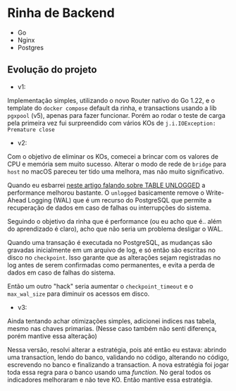 # Rinha de Backend

- Go
- Nginx
- Postgres

## Evolução do projeto

- v1: 

Implementação simples, utilizando o novo Router nativo do Go 1.22, e o template do `docker compose` default da rinha, e transactions usando a lib `pgxpool` (v5), apenas para fazer funcionar. Porém ao rodar o teste de carga pela primeira vez fui surpreendido com vários KOs de `j.i.IOException: Premature close`

- v2: 

Com o objetivo de eliminar os KOs, comecei a brincar com os valores de CPU e memória sem muito sucesso. Alterar o modo de rede de `bridge` para `host` no macOS pareceu ter tido uma melhora, mas não muito significativo.

Quando eu esbarrei [neste artigo falando sobre TABLE UNLOGGED](https://www.crunchydata.com/blog/postgresl-unlogged-tables) a performance melhorou bastante. O `unlogged` basicamente remove o Write-Ahead Logging (WAL) que é um recurso do PostgreSQL que permite a recuperação de dados em caso de falhas ou interrupções do sistema.

Seguindo o objetivo da rinha que é performance (ou eu acho que é.. além do aprendizado é claro), acho que não seria um problema desligar o WAL.

Quando uma transação é executada no PostgreSQL, as mudanças são gravadas inicialmente em um arquivo de log, e só então são escritas no disco no `checkpoint`. Isso garante que as alterações sejam registradas no log antes de serem confirmadas como permanentes, e evita a perda de dados em caso de falhas do sistema.

Então um outro "hack" seria aumentar o `checkpoint_timeout` e o `max_wal_size` para diminuir os acessos em disco.

- v3:

Ainda tentando achar otimizações simples, adicionei indices nas tabela, mesmo nas chaves primarias. (Nesse caso também não senti diferença, porém mantive essa alteração)

Nessa versão, resolvi alterar a estratégia, pois até então eu estava: abrindo uma transaction, lendo do banco, validando no código, alterando no código, escrevendo no banco e finalizando a transaction. A nova estratégia foi jogar toda essa regra para o banco usando uma _function_. No geral todos os indicadores melhoraram e não teve KO. Então mantive essa estratégia.